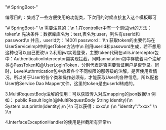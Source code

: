 "# SpringBoot-"

编写目的：集成了一些方便使用的功能类，下次用的时候直接套入这个模板即可

"# SpringBoot-" \n
需要注意的：\n
1.在controller中有一个测试jwt的方法：token\n
先决条件：数据库库名为：test,表名为:user，列名有userid和password\n
并且，userId为：14001 password：1\n
获取token的主要代码在UserServiceImpl中的getToken方法中\n
利用userId和password生成，若不想用这种也可以自己更改\n
2.利用jwt实现登录，主要token代码在utils.interceptor包中：AuthenticationInterceptor类实现拦截，同时annatation包中存放着两个注解类@PassToken和@UserLoginToken，分别代表是否需要验证用户是否登录。同时，LevelAuthrntication包中放着各个不同权限的那等级的注解，是否使用看情况。所以关于User的各个类和操作必须有，才能获取User的各种信息，所以配套User的Service Dao Mapper文件，这里的token是由userId转成的。

3.MultiRequestBody注解的使用：可以获取传入对应mapping的json数据\n
例如：    public Result login(@MultiRequestBody String identity){\n
        System.out.println(identity);\n
    }\n
可以获得：xxxx\n
{\n
    "identity":"xxxx"	\n
}\n

4.InterfaceExceptionHandler的使用是拦截所有异常\n
